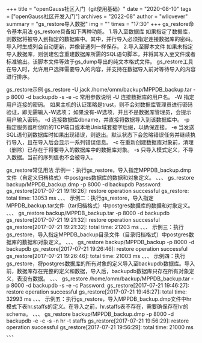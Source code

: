 +++
title = "openGauss社区入门（git使用基础）"
date = "2020-08-10"
tags = ["openGauss社区开发入门"]
archives = "2022-08"
author = "wllovever"
summary = "gs_restore导入数据"
img = ""
times = "17:30"
+++
gs_restore命令基本用法
gs_restore具备如下两种功能。
1.导入至数据库
如果指定了数据库，则数据将被导入到指定的数据库中。其中，并行导入必须指定连接数据库的密码。导入时生成列会自动更新，并像普通列一样保存。
2.导入至脚本文件
如果未指定导入数据库，则创建包含重建数据库所需的SQL语句脚本，并将其写入至文件或者标准输出。该脚本文件等效于gs_dump导出的纯文本格式文件。
gs_restore工具在导入时，允许用户选择需要导入的内容，并支持在数据导入前对等待导入的内容进行排序。

gs_restore示例
gs_restore -U jack /home/omm/backup/MPPDB_backup.tar -p 8000 -d backupdb -s -e -c
常用参数说明
-U 连接数据库的用户名。
-W 指定用户连接的密码。
如果主机的认证策略是trust，则不会对数据库管理员进行密码验证，即无需输入-W选项；
如果没有-W选项，并且不是数据库管理员，会提示用户输入密码。
-d 连接数据库dbname，并直接将数据导入到该数据库中。
-p 指定服务器所侦听的TCP端口或本地Unix域套接字后缀，以确保连接。
-e 当发送SQL语句到数据库时如果出现错误，则退出。默认状态下会忽略错误任务并继续执行导入，且在导入后会显示一系列错误信息。
-c 在重新创建数据库对象前，清理（删除）已存在于将要导入的数据库中的数据库对象。
-s 只导入模式定义，不导入数据。当前的序列值也不会被导入。

gs_restore常见用法
示例一：执行gs_restore，导入指定MPPDB_backup.dmp文件（自定义归档格式）中postgres数据库的数据和对象定义。
、、、
gs_restore backup/MPPDB_backup.dmp -p 8000 -d backupdb
Password:
gs_restore[2017-07-21 19:16:26]: restore operation successful
gs_restore: total time: 13053  ms
、、、
示例二：执行gs_restore，导入指定MPPDB_backup.tar文件（tar归档格式）中postgres数据库的数据和对象定义。
、、、
gs_restore backup/MPPDB_backup.tar -p 8000 -d backupdb 
gs_restore[2017-07-21 19:21:32]: restore operation successful
gs_restore[2017-07-21 19:21:32]: total time: 21203  ms
、、、
示例三：执行gs_restore，导入指定MPPDB_backup目录文件（目录归档格式）中postgres数据库的数据和对象定义。
、、、
gs_restore backup/MPPDB_backup -p 8000 -d backupdb
gs_restore[2017-07-21 19:26:46]: restore operation successful
gs_restore[2017-07-21 19:26:46]: total time: 21003  ms
、、、
示例四：执行gs_restore，将postgres数据库的所有对象的定义导入至backupdb数据库。导入前，数据库存在完整的定义和数据，导入后，backupdb数据库只存在所有对象定义，表没有数据。
、、、
gs_restore /home/omm/backup/MPPDB_backup.tar -p 8000 -d backupdb -s -e -c 
Password:
gs_restore[2017-07-21 19:46:27]: restore operation successful
gs_restore[2017-07-21 19:46:27]: total time: 32993  ms
、、、
示例五：执行gs_restore，导入MPPDB_backup.dmp文件中hr模式下表hr.staffs的定义。在导入之前，hr.staffs表不存在，需要确保存在hr的schema。
、、、
gs_restore backup/MPPDB_backup.dmp -p 8000 -d backupdb -e -c -s -n hr -t staffs
gs_restore[2017-07-21 19:56:29]: restore operation successful
gs_restore[2017-07-21 19:56:29]: total time: 21000  ms
、、、



